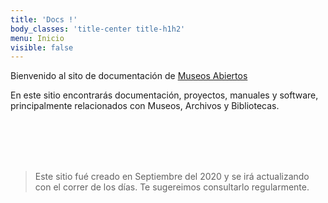 ```yaml
---
title: 'Docs !'
body_classes: 'title-center title-h1h2'
menu: Inicio
visible: false
---
```


Bienvenido al sito de documentación de [Museos Abiertos](https://museosabiertos.org)

En este sitio encontrarás documentación, proyectos, manuales y software, principalmente relacionados con Museos, Archivos y Bibliotecas.

<br/><br/><br/><br/>


> Este sitio fué creado en Septiembre del 2020 y se irá actualizando con el correr de los días. Te sugereimos consultarlo regularmente.
